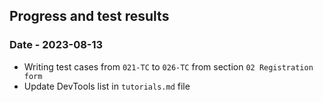 ## Progress and test results

### Date - 2023-08-13

- Writing test cases from `021-TC` to `026-TC` from section `02 Registration form`
- Update DevTools list in `tutorials.md` file